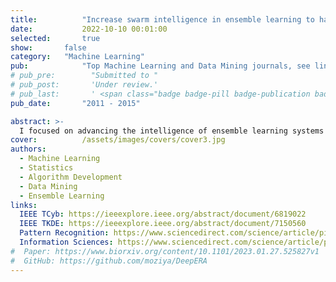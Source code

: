 ```yaml
---
title:          "Increase swarm intelligence in ensemble learning to handle complex data analysis"
date:           2022-10-10 00:01:00
selected:       true
show:		false
category:	"Machine Learning"
pub:            "Top Machine Learning and Data Mining journals, see links below"
# pub_pre:        "Submitted to "
# pub_post:       'Under review.'
# pub_last:       ' <span class="badge badge-pill badge-publication badge-success">Spotlight</span>'
pub_date:       "2011 - 2015"

abstract: >-
  I focused on advancing the intelligence of ensemble learning systems to effectively address complex datasets, particularly those with high-dimensional and noisy data. My efforts involved several key areas: 1. Optimization of subgroups through adaptive decision-making strategies, enhancing the accuracy and efficiency of the ensemble models; 2. Integration of diverse data sources within the ensemble system, ensuring robust performance across varying types of input data; 3. Application of fuzzy theory to manage noisy and high-dimensional data, improving the system’s ability to generalize and perform in challenging environments. This work significantly enhanced the capability of ensemble methods to handle real-world, complex data challenges.
cover:          /assets/images/covers/cover3.jpg
authors:
  - Machine Learning
  - Statistics
  - Algorithm Development
  - Data Mining
  - Ensemble Learning
links:
  IEEE TCyb: https://ieeexplore.ieee.org/abstract/document/6819022
  IEEE TKDE: https://ieeexplore.ieee.org/abstract/document/7150560
  Pattern Recognition: https://www.sciencedirect.com/science/article/pii/S0031320314001368
  Information Sciences: https://www.sciencedirect.com/science/article/pii/S0020025514000504
#  Paper: https://www.biorxiv.org/content/10.1101/2023.01.27.525827v1
#  GitHub: https://github.com/moziya/DeepERA
---
```



